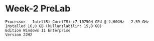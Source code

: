 # **Week-2 PreLab**
```
Processor	Intel(R) Core(TM) i7-10750H CPU @ 2.60GHz   2.59 GHz
Installed 16,0 GB (kullanılabilir: 15,8 GB)
Edition	Windows 11 Enterprise
Version	22H2
```